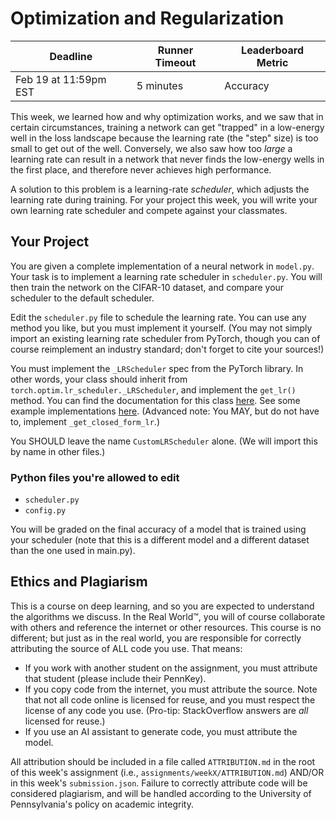 # Optimization and Regularization

| Deadline | Runner Timeout | Leaderboard Metric |
|----------|----------------|--------------------|
| Feb 19 at 11:59pm EST | 5 minutes | Accuracy   |

This week, we learned how and why optimization works, and we saw that in certain circumstances, training a network can get "trapped" in a low-energy well in the loss landscape because the learning rate (the "step" size) is too small to get out of the well. Conversely, we also saw how too _large_ a learning rate can result in a network that never finds the low-energy wells in the first place, and therefore never achieves high performance.

A solution to this problem is a learning-rate _scheduler_, which adjusts the learning rate during training. For your project this week, you will write your own learning rate scheduler and compete against your classmates.

## Your Project

You are given a complete implementation of a neural network in `model.py`. Your task is to implement a learning rate scheduler in `scheduler.py`. You will then train the network on the CIFAR-10 dataset, and compare your scheduler to the default scheduler.

Edit the `scheduler.py` file to schedule the learning rate. You can use any method you like, but you must implement it yourself. (You may not simply import an existing learning rate scheduler from PyTorch, though you can of course reimplement an industry standard; don't forget to cite your sources!)

You must implement the `_LRScheduler` spec from the PyTorch library. In other words, your class should inherit from `torch.optim.lr_scheduler._LRScheduler`, and implement the `get_lr()` method. You can find the documentation for this class [here](https://pytorch.org/docs/stable/optim.html#how-to-adjust-learning-rate). See some example implementations [here](https://pytorch.org/docs/stable/_modules/torch/optim/lr_scheduler.html). (Advanced note: You MAY, but do not have to, implement `_get_closed_form_lr`.)

You SHOULD leave the name `CustomLRScheduler` alone. (We will import this by name in other files.)

### Python files you're allowed to edit

-   `scheduler.py`
-   `config.py`

You will be graded on the final accuracy of a model that is trained using your scheduler (note that this is a different model and a different dataset than the one used in main.py).

## Ethics and Plagiarism

This is a course on deep learning, and so you are expected to understand the algorithms we discuss. In the Real World™️, you will of course collaborate with others and reference the internet or other resources. This course is no different; but just as in the real world, you are responsible for correctly attributing the source of ALL code you use. That means:

-   If you work with another student on the assignment, you must attribute that student (please include their PennKey).
-   If you copy code from the internet, you must attribute the source. Note that not all code online is licensed for reuse, and you must respect the license of any code you use. (Pro-tip: StackOverflow answers are _all_ licensed for reuse.)
-   If you use an AI assistant to generate code, you must attribute the model.

All attribution should be included in a file called `ATTRIBUTION.md` in the root of this week's assignment (i.e., `assignments/weekX/ATTRIBUTION.md`) AND/OR in this week's `submission.json`. Failure to correctly attribute code will be considered plagiarism, and will be handled according to the University of Pennsylvania's policy on academic integrity.

